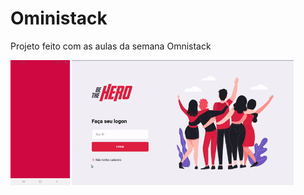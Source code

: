 # Oministack
Projeto feito com as aulas da semana Omnistack

<img src="./images/mobile.gif" alt="drawing" style="height:200px"/>
<img src="./images/desktop.gif" alt="drawing" style="height:200px"/>
